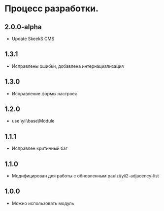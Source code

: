 Процесс разработки.
==============

2.0.0-alpha
-----------------
  * Update SkeekS CMS

1.3.1
-----------------
  * Исправлены ошибки, добавлена интернациализация

1.3.0
-----------------
  * Исправление формы настроек

1.2.0
-----------------
  * use \yii\base\Module

1.1.1
-----------------
  * Исправлен критичный баг
 
1.1.0
-----------------
  * Модифицирован для работы с обновленным paulzi/yii2-adjacency-list

1.0.0
-----------------
  * Можно использовать модуль
